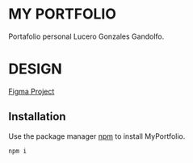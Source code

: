 # MY PORTFOLIO

Portafolio personal Lucero Gonzales Gandolfo.

# DESIGN

[Figma Project](https://www.figma.com/design/BV8AHN66Kz5IGrdI9T6k7W/Portfolio?node-id=145-37&t=gkjkht1ephrrq5w8-1)

## Installation

Use the package manager [npm](https://nodejs.org/en/learn/getting-started/an-introduction-to-the-npm-package-manager) to install MyPortfolio.

```bash
npm i
```
